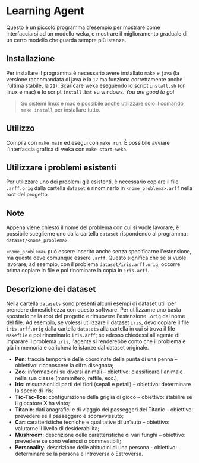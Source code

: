 
# Learning Agent

Questo è un piccolo programma d'esempio per mostrare come interfacciarsi ad un modello weka, e mostrare il miglioramento graduale di un certo modello che guarda sempre più istanze.

## Installazione

Per installare il programma è necessario avere installato `make` e `java` (la versione raccomandata di java è la `17` ma funziona correttamente anche l'ultima stabile, la `21`). Scaricare weka eseguendo lo script `install.sh` (on linux e mac) e lo script `install.bat` su windows. _You are good to go_!

> Su sistemi linux e mac è possibile anche utilizzare solo il comando `make install` per installare tutto.

## Utilizzo

Compila con `make main` ed esegui con `make run`. È possibile avviare l'interfaccia grafica di weka con `make start-weka`.

## Utilizzare i problemi esistenti

Per utilizzare uno dei problemi già esistenti, è necessario copiare il file `.arff.orig` dalla cartella `dataset` e rinominarlo in `<nome_problema>.arff` nella root del progetto.

## Note

Appena viene chiesto il nome del problema con cui si vuole lavorare, è possibile sceglierne uno dalla cartella `dataset` rispondendo al programma: `dataset/<nome_problema>`.

`<nome_problema>` può essere inserito anche senza specificarne l'estensione, ma questa deve comunque essere `.arff`.
Questo significa che se si vuole lavorare, ad esempio, con il problema `dataset/iris.arff.orig`, occorre prima copiare in file e poi rinominare la copia in `iris.arff`.

## Descrizione dei dataset

Nella cartella `datasets` sono presenti alcuni esempi di dataset utili per prendere dimestichezza con questo software. Per utilizzarne uno basta spostarlo nella root del progetto e rimuovere l'estensione `.orig` dal nome del file. Ad esempio, se volessi utilizzare il dataset `iris`, devo copiare il file `iris.arff.orig` dalla cartella `datasets` alla cartella in cui si trova il file `Makefile` e poi rinominarlo `iris.arff`; se adesso chiedessi all'agente di imparare il problema `iris`, l'agente si renderebbe conto che il problema è già in memoria e caricherà le istanze dal dataset originale.

- **Pen**: traccia temporale delle coordinate della punta di una penna – obiettivo: riconoscere la cifra disegnata;
- **Zoo**: informazioni su diversi animali – obiettivo: classificare l'animale nella sua classe (mammifero, rettile, ecc.);
- **Iris**: misurazioni di parti dei fiori (sepali e petali) – obiettivo: determinare la specie di iris;
- **Tic-Tac-Toe**: configurazione della griglia di gioco – obiettivo: stabilire se il giocatore X ha vinto;
- **Titanic**: dati anagrafici e di viaggio dei passeggeri del Titanic – obiettivo: prevedere se il passeggero è sopravvissuto;
- **Car**: caratteristiche tecniche e qualitative di un’auto – obiettivo: valutarne il livello di desiderabilità;
- **Mushroom**: descrizione delle caratteristiche di vari funghi – obiettivo: prevedere se sono velenosi o commestibili;
- **Personality**: descrizione delle abitudini di una persona - obiettivo: determinare se la persona e Introversa o Estroversa.
